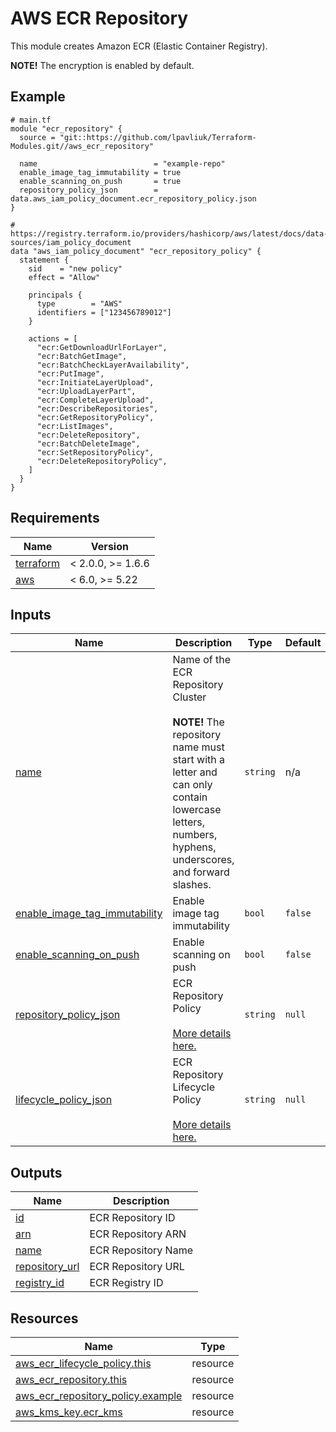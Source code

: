 # AWS ECR Repository

This module creates Amazon ECR (Elastic Container Registry).

**NOTE!** The encryption is enabled by default.

<!-- Next block is generated by terraform-docs following .terraform-docs.yml config -->
<!-- BEGIN_TF_DOCS -->
## Example

```hcl
# main.tf
module "ecr_repository" {
  source = "git::https://github.com/lpavliuk/Terraform-Modules.git//aws_ecr_repository"

  name                          = "example-repo"
  enable_image_tag_immutability = true
  enable_scanning_on_push       = true
  repository_policy_json        = data.aws_iam_policy_document.ecr_repository_policy.json
}

# https://registry.terraform.io/providers/hashicorp/aws/latest/docs/data-sources/iam_policy_document
data "aws_iam_policy_document" "ecr_repository_policy" {
  statement {
    sid    = "new policy"
    effect = "Allow"

    principals {
      type        = "AWS"
      identifiers = ["123456789012"]
    }

    actions = [
      "ecr:GetDownloadUrlForLayer",
      "ecr:BatchGetImage",
      "ecr:BatchCheckLayerAvailability",
      "ecr:PutImage",
      "ecr:InitiateLayerUpload",
      "ecr:UploadLayerPart",
      "ecr:CompleteLayerUpload",
      "ecr:DescribeRepositories",
      "ecr:GetRepositoryPolicy",
      "ecr:ListImages",
      "ecr:DeleteRepository",
      "ecr:BatchDeleteImage",
      "ecr:SetRepositoryPolicy",
      "ecr:DeleteRepositoryPolicy",
    ]
  }
}
```

## Requirements

| Name | Version |
|------|---------|
| <a name="requirement_terraform"></a> [terraform](#requirement\_terraform) | < 2.0.0, >= 1.6.6 |
| <a name="requirement_aws"></a> [aws](#requirement\_aws) | < 6.0, >= 5.22 |

## Inputs

| Name | Description | Type | Default | Required |
|------|-------------|------|---------|:--------:|
| <a name="input_name"></a> [name](#input\_name) | Name of the ECR Repository Cluster<br><br>**NOTE!** The repository name must start with a letter and<br>can only contain lowercase letters, numbers, hyphens, underscores,<br>and forward slashes. | `string` | n/a | yes |
| <a name="input_enable_image_tag_immutability"></a> [enable\_image\_tag\_immutability](#input\_enable\_image\_tag\_immutability) | Enable image tag immutability | `bool` | `false` | no |
| <a name="input_enable_scanning_on_push"></a> [enable\_scanning\_on\_push](#input\_enable\_scanning\_on\_push) | Enable scanning on push | `bool` | `false` | no |
| <a name="input_repository_policy_json"></a> [repository\_policy\_json](#input\_repository\_policy\_json) | ECR Repository Policy<br><br>[More details here.](https://registry.terraform.io/providers/hashicorp/aws/latest/docs/resources/ecr_repository_policy) | `string` | `null` | no |
| <a name="input_lifecycle_policy_json"></a> [lifecycle\_policy\_json](#input\_lifecycle\_policy\_json) | ECR Repository Lifecycle Policy<br><br>[More details here.](https://registry.terraform.io/providers/hashicorp/aws/latest/docs/resources/ecr_lifecycle_policy) | `string` | `null` | no |

## Outputs

| Name | Description |
|------|-------------|
| <a name="output_id"></a> [id](#output\_id) | ECR Repository ID |
| <a name="output_arn"></a> [arn](#output\_arn) | ECR Repository ARN |
| <a name="output_name"></a> [name](#output\_name) | ECR Repository Name |
| <a name="output_repository_url"></a> [repository\_url](#output\_repository\_url) | ECR Repository URL |
| <a name="output_registry_id"></a> [registry\_id](#output\_registry\_id) | ECR Registry ID |

## Resources

| Name | Type |
|------|------|
| [aws_ecr_lifecycle_policy.this](https://registry.terraform.io/providers/hashicorp/aws/latest/docs/resources/ecr_lifecycle_policy) | resource |
| [aws_ecr_repository.this](https://registry.terraform.io/providers/hashicorp/aws/latest/docs/resources/ecr_repository) | resource |
| [aws_ecr_repository_policy.example](https://registry.terraform.io/providers/hashicorp/aws/latest/docs/resources/ecr_repository_policy) | resource |
| [aws_kms_key.ecr_kms](https://registry.terraform.io/providers/hashicorp/aws/latest/docs/resources/kms_key) | resource |
<!-- END_TF_DOCS -->